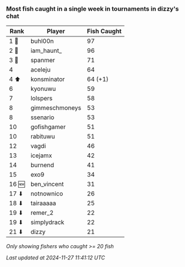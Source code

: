 ### Most fish caught in a single week in tournaments in dizzy's chat
| Rank | Player | Fish Caught |
|------|--------|-----------|
| 1 🥇  | buhl00n  | 97 |
| 2 🥈  | iam_haunt_  | 96 |
| 3 🥉  | spanmer  | 71 |
| 4  | aceleju  | 64 |
| 4 ⬆ | konsminator  | 64 (+1) |
| 6  | kyonuwu  | 59 |
| 7  | lolspers  | 58 |
| 8  | gimmeschmoneys  | 53 |
| 8  | ssenario  | 53 |
| 10  | gofishgamer  | 51 |
| 10  | rabituwu  | 51 |
| 12  | vagdi  | 46 |
| 13  | icejamx  | 42 |
| 14  | burnend  | 41 |
| 15  | exo9  | 34 |
| 16 🆕 | ben_vincent  | 31 |
| 17 ⬇ | notnownico  | 26 |
| 18 ⬇ | tairaaaaa  | 25 |
| 19 ⬇ | remer_2  | 22 |
| 19 ⬇ | simplydrack  | 22 |
| 21 ⬇ | dizzy  | 21 |

_Only showing fishers who caught >= 20 fish_

_Last updated at 2024-11-27 11:41:12 UTC_